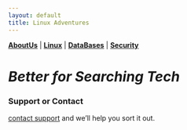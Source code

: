 ```yaml
---
layout: default
title: Linux Adventures
---
```

[**AboutUs**](AboutUs.md)                    | [**Linux**](Linux.md)                    |  [**DataBases**](Databases.md)          | [**Security**](Security.md)  


# _Better for Searching Tech_

 



### Support or Contact

[contact support](veeru538@gmail.com) and we’ll help you sort it out.
